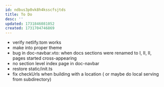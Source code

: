 ```yaml
---
id: ndbus3p0vk8h4ksscfsjtds
title: To Do
desc: ''
updated: 1731846081052
created: 1731704746869
---
```


- verify netlify.tom works
- make into proper theme
- bug in doc-navbar.vto: when docs sections were renamed to I, II, II, pages started cross-appearing
- no section level index page in doc-navbar
- restore static/init.ts 
- fix checkUrls when building with a location ( or maybe do local serving from subdirectory)